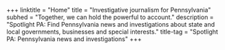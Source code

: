 +++
linktitle = "Home"
title = "Investigative journalism for Pennsylvania"
subhed = "Together, we can hold the powerful to account."
description = "Spotlight PA: Find Pennsylvania news and investigations about state and local governments, businesses and special interests."
title-tag = "Spotlight PA: Pennsylvania news and investigations"
+++
